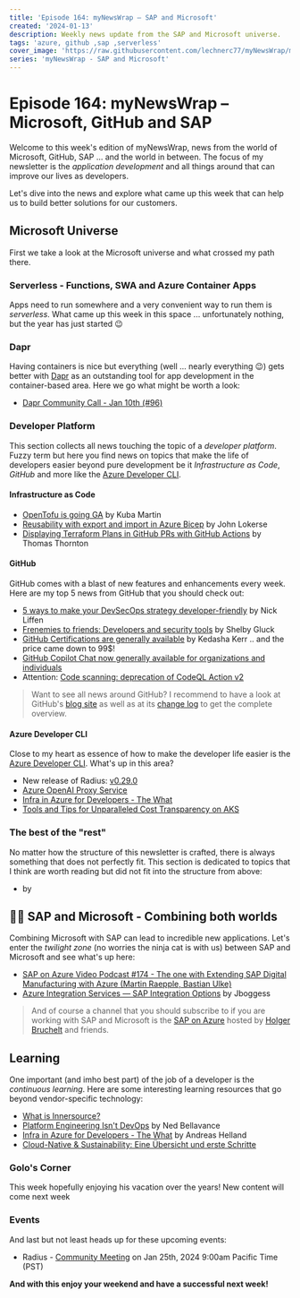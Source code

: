 ```yaml
---
title: 'Episode 164: myNewsWrap – SAP and Microsoft'
created: '2024-01-13'
description: Weekly news update from the SAP and Microsoft universe.
tags: 'azure, github ,sap ,serverless'
cover_image: 'https://raw.githubusercontent.com/lechnerc77/myNewsWrap/main/episodes/cover-images/episode164small.png'
series: 'myNewsWrap - SAP and Microsoft'
---
```


# Episode 164: myNewsWrap – Microsoft, GitHub and SAP

Welcome to this week's edition of myNewsWrap, news from the world of Microsoft, GitHub, SAP ... and the world in between. The focus of my newsletter is the *application development* and all things around that can improve our lives as developers.

Let's dive into the news and explore what came up this week that can help us to build better solutions for our customers.

## Microsoft Universe

First we take a look at the Microsoft universe and what crossed my path there.

### Serverless - Functions, SWA and Azure Container Apps

Apps need to run somewhere and a very convenient way to run them is *serverless*. What came up this week in this space ... unfortunately nothing, but the year has just started 😉

### Dapr

Having containers is nice but everything (well ... nearly everything 😉) gets better with [Dapr](https://dapr.io/) as an outstanding tool for app development in the container-based area. Here we go what might be worth a look:

* [Dapr Community Call - Jan 10th (#96)](https://youtu.be/4gT0Y6QxinU?si=3Ez8FajSyRktsST7)

### Developer Platform

This section collects all news touching the topic of a *developer platform*. Fuzzy term but here you find news on topics that make the life of developers easier beyond pure development be it *Infrastructure as Code*, *GitHub* and more like the [Azure Developer CLI](https://github.com/Azure/azure-dev).  

#### Infrastructure as Code

* [OpenTofu is going GA](https://opentofu.org/blog/opentofu-is-going-ga) by Kuba Martin
* [Reusability with export and import in Azure Bicep](https://johnlokerse.dev/2024/01/08/reusability-with-export-and-import-in-azure-bicep/) by John Lokerse
* [Displaying Terraform Plans in GitHub PRs with GitHub Actions](https://thomasthornton.cloud/2024/01/11/displaying-terraform-plans-in-github-prs-with-github-actions/) by Thomas Thornton

#### GitHub

GitHub comes with a blast of new features and enhancements every week. Here are my top 5 news from GitHub that you should check out:

* [5 ways to make your DevSecOps strategy developer-friendly](https://github.blog/2024-01-05-5-ways-to-make-your-devsecops-strategy-developer-friendly/) by Nick Liffen
* [Frenemies to friends: Developers and security tools](https://github.blog/2024-01-08-frenemies-to-friends-developers-and-security-tools/) by Shelby Gluck
* [GitHub Certifications are generally available](https://github.blog/2024-01-08-github-certifications-are-generally-available/) by Kedasha Kerr .. and the price came down to 99$!
* [GitHub Copilot Chat now generally available for organizations and individuals](https://github.blog/changelog/2024-01-11-github-copilot-chat-now-generally-available-for-organizations-and-individuals/)
* Attention: [Code scanning: deprecation of CodeQL Action v2](https://github.blog/changelog/2024-01-12-code-scanning-deprecation-of-codeql-action-v2/)

> Want to see all news around GitHub? I recommend to have a look at GitHub's [blog site](https://github.blog/) as well as at its [change log](https://github.blog/changelog/) to get the complete overview.

#### Azure Developer CLI

Close to my heart as essence of how to make the developer life easier is the [Azure Developer CLI](https://github.com/Azure/azure-dev). What's up in this area?

* New release of Radius: [v0.29.0](https://github.com/radius-project/radius/releases/tag/v0.29.0)
* [Azure OpenAI Proxy Service](https://microsoft.github.io/azure-openai-service-proxy/)
* [Infra in Azure for Developers - The What](https://techcommunity.microsoft.com/t5/azure-developer-community-blog/infra-in-azure-for-developers-the-what/ba-p/4026102)
* [Tools and Tips for Unparalleled Cost Transparency on AKS](https://youtu.be/p15XAKy14WQ?si=XOWdp4FX0OzQUV7W)

### The best of the "rest"

No matter how the structure of this newsletter is crafted, there is always something that does not perfectly fit. This section is dedicated to topics that I think are worth reading but did not fit into the structure from above:

* []() by

## 🐱‍👤 SAP and Microsoft - Combining both worlds

Combining Microsoft with SAP can lead to incredible new applications. Let's enter the *twilight zone* (no worries the ninja cat is with us) between SAP and Microsoft and see what's up here:

* [SAP on Azure Video Podcast #174 - The one with Extending SAP Digital Manufacturing with Azure (Martin Raepple, Bastian Ulke)](https://www.youtube.com/watch?v=H1lvtg5tm44)
* [Azure Integration Services — SAP Integration Options](https://switchedon.bowdark.com/azure-integration-services-integration-options-d3e2d41cf69e) by Jboggess

> And of course a channel that you should subscribe to if you are working with SAP and Microsoft is the [SAP on Azure](https://www.youtube.com/@SAPonAzure) hosted by [Holger Bruchelt](https://www.linkedin.com/in/holger-bruchelt/) and friends.

## Learning

One important (and imho best part) of the job of a developer is the *continuous learning*. Here are some interesting learning resources that go beyond vendor-specific technology:

* [What is Innersource?](https://youtu.be/-VXFeSz_s8M?si=DuFBZdCuKgSQaG3g)
* [Platform Engineering Isn't DevOps](https://youtu.be/yDMN4YZ3xbU?si=F7lG_1jwbG0QKlda) by Ned Bellavance
* [Infra in Azure for Developers - The What](https://techcommunity.microsoft.com/t5/azure-developer-community-blog/infra-in-azure-for-developers-the-what/ba-p/4026102) by Andreas Helland
* [Cloud-Native & Sustainability: Eine Übersicht und erste Schritte](https://whiteduck.de/cloud-native-sustainability-eine-uebersicht-und-erste-schritte/)

### Golo's Corner

This week hopefully enjoying his vacation over the years! New content will come next week

### Events

And last but not least heads up for these upcoming events:

* Radius - [Community Meeting](https://github.com/radius-project/community?tab=readme-ov-file#community-meetings) on Jan 25th, 2024 9:00am Pacific Time (PST)

**And with this enjoy your weekend and have a successful next week!**
